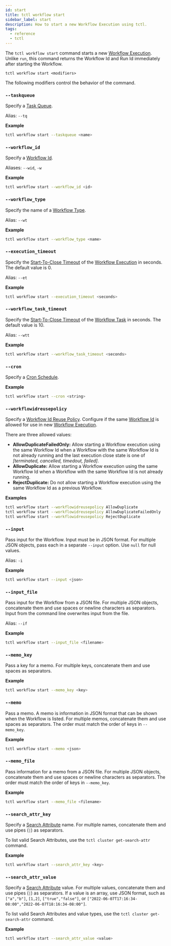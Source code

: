```yaml
---
id: start
title: tctl workflow start
sidebar_label: start
description: How to start a new Workflow Execution using tctl.
tags:
  - reference
  - tctl
---
```


The `tctl workflow start` command starts a new [Workflow Execution](/concepts/what-is-a-workflow-execution).
Unlike `run`, this command returns the Workflow Id and Run Id immediately after starting the Workflow.

`tctl workflow start <modifiers>`

The following modifiers control the behavior of the command.

### `--taskqueue`

Specify a [Task Queue](/concepts/what-is-a-task-queue).

Alias: `--tq`

**Example**

```bash
tctl workflow start --taskqueue <name>
```

### `--workflow_id`

Specify a [Workflow Id](/concepts/what-is-a-workflow-id).

Aliases: `--wid`, `-w`

**Example**

```bash
tctl workflow start --workflow_id <id>
```

### `--workflow_type`

Specify the name of a [Workflow Type](/concepts/what-is-a-workflow-type).

Alias: `--wt`

**Example**

```bash
tctl workflow start --workflow_type <name>
```

### `--execution_timeout`

Specify the [Start-To-Close Timeout](/concepts/what-is-a-start-to-close-timeout) of the [Workflow Execution](/concepts/what-is-a-workflow-execution) in seconds.
The default value is 0.

Alias: `--et`

**Example**

```bash
tctl workflow start --execution_timeout <seconds>
```

### `--workflow_task_timeout`

Specify the [Start-To-Close Timeout](/concepts/what-is-a-start-to-close-timeout) of the [Workflow Task](/concepts/what-is-a-workflow-task) in seconds.
The default value is 10.

Alias: `--wtt`

**Example**

```bash
tctl workflow start --workflow_task_timeout <seconds>
```

### `--cron`

Specify a [Cron Schedule](/concepts/what-is-a-temporal-cron-job/#cron-schedules).

**Example**

```bash
tctl workflow start --cron <string>
```

### `--workflowidreusepolicy`

Specify a [Workflow Id Reuse Policy](/concepts/what-is-a-workflow-id-reuse-policy).
Configure if the same [Workflow Id](/concepts/what-is-a-workflow-id) is allowed for use in new [Workflow Execution](/concepts/what-is-a-workflow-execution).

There are three allowed values:

- **AllowDuplicateFailedOnly:** Allow starting a Workflow execution using the same Workflow Id when a Workflow with the same Workflow Id is not already running and the last execution close state is one of _[terminated, cancelled, timedout, failed]_.
- **AllowDuplicate:** Allow starting a Workflow execution using the same Workflow Id when a Workflow with the same Workflow Id is not already running.
- **RejectDuplicate:** Do not allow starting a Workflow execution using the same Workflow Id as a previous Workflow.

**Examples**

```bash
tctl workflow start --workflowidreusepolicy AllowDuplicate
tctl workflow start --workflowidreusepolicy AllowDuplicateFailedOnly
tctl workflow start --workflowidreusepolicy RejectDuplicate
```

### `--input`

Pass input for the Workflow.
Input must be in JSON format.
For multiple JSON objects, pass each in a separate `--input` option.
Use `null` for null values.

Alias: `-i`

**Example**

```bash
tctl workflow start --input <json>
```

### `--input_file`

Pass input for the Workflow from a JSON file.
For multiple JSON objects, concatenate them and use spaces or newline characters as separators.
Input from the command line overwrites input from the file.

Alias: `--if`

**Example**

```bash
tctl workflow start --input_file <filename>
```

### `--memo_key`

Pass a key for a memo.
For multiple keys, concatenate them and use spaces as separators.

**Example**

```bash
tctl workflow start --memo_key <key>
```

### `--memo`

Pass a memo.
A memo is information in JSON format that can be shown when the Workflow is listed.
For multiple memos, concatenate them and use spaces as separators.
The order must match the order of keys in `--memo_key`.

**Example**

```bash
tctl workflow start --memo <json>
```

### `--memo_file`

Pass information for a memo from a JSON file.
For multiple JSON objects, concatenate them and use spaces or newline characters as separators.
The order must match the order of keys in `--memo_key`.

**Example**

```bash
tctl workflow start --memo_file <filename>
```

### `--search_attr_key`

Specify a [Search Attribute](/concepts/what-is-a-search-attribute) name.
For multiple names, concatenate them and use pipes (`|`) as separators.

To list valid Search Attributes, use the `tctl cluster get-search-attr` command.

**Example**

```bash
tctl workflow start --search_attr_key <key>
```

### `--search_attr_value`

Specify a [Search Attribute](/concepts/what-is-a-search-attribute) value.
For multiple values, concatenate them and use pipes (`|`) as separators.
If a value is an array, use JSON format, such as `["a","b"]`, `[1,2]`, `["true","false"]`, or `["2022-06-07T17:16:34-08:00","2022-06-07T18:16:34-08:00"]`.

To list valid Search Attributes and value types, use the `tctl cluster get-search-attr` command.

**Example**

```bash
tctl workflow start --search_attr_value <value>
```
